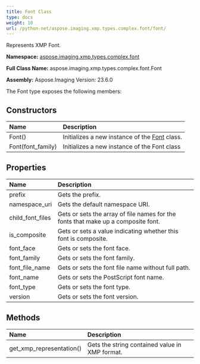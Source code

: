 ```yaml
---
title: Font Class
type: docs
weight: 10
url: /python-net/aspose.imaging.xmp.types.complex.font/font/
---
```


Represents XMP Font.

**Namespace:** [aspose.imaging.xmp.types.complex.font](/imaging/python-net/aspose.imaging.xmp.types.complex.font/)

**Full Class Name:** aspose.imaging.xmp.types.complex.font.Font

**Assembly:**  Aspose.Imaging Version: 23.6.0

The Font type exposes the following members:
## **Constructors**
|**Name**|**Description**|
| :- | :- |
|Font()|Initializes a new instance of the [Font](/imaging/python-net/aspose.imaging.xmp.types.complex.font/font/) class.|
|Font(font_family)|Initializes a new instance of the Font class|
## **Properties**
|**Name**|**Description**|
| :- | :- |
|prefix|Gets the prefix.|
|namespace_uri|Gets the default namespace URI.|
|child_font_files|Gets or sets the array of file names for the fonts that make up a composite font.|
|is_composite|Gets or sets a value indicating whether this font is composite.|
|font_face|Gets or sets the font face.|
|font_family|Gets or sets the font family.|
|font_file_name|Gets or sets the font file name without full path.|
|font_name|Gets or sets the PostScript font name.|
|font_type|Gets or sets the font type.|
|version|Gets or sets the font version.|
## **Methods**
|**Name**|**Description**|
| :- | :- |
|get_xmp_representation()|Gets the string contained value in XMP format.|
